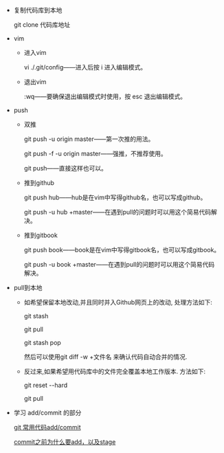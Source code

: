 * 复制代码库到本地

  git clone 代码库地址

* vim
   * 进入vim
  
     vi ./.git/config——进入后按 i 进入编辑模式。

   * 退出vim
 
     :wq——要确保退出编辑模式时使用，按 esc 退出编辑模式。
  
  
  
  
* push
   * 双推
   
       git push -u origin master——第一次推的用法。
       
       git push -f -u origin master——强推，不推荐使用。
       
       git push——直接这样也可以。
       
   * 推到github
   
       git push hub——hub是在vim中写得github名，也可以写成github。
       
       git push -u hub +master——在遇到pull的问题时可以用这个简易代码解决。
       
       
   * 推到gitbook
   
       git push book——book是在vim中写得gitbook名，也可以写成gitbook。
       
       git push -u book +master——在遇到pull的问题时可以用这个简易代码解决。
   
* pull到本地
   * 如希望保留本地改动,并且同时并入Github网页上的改动, 处理方法如下:

       git stash

       git pull

       git stash pop

      然后可以使用git diff -w +文件名 来确认代码自动合并的情况.
     
   * 反过来,如果希望用代码库中的文件完全覆盖本地工作版本. 方法如下:

       git reset --hard
        
       git pull     
       
       
* 学习 add/commit 的部分
 
    [git 常用代码add/commit](http://blog.gogojimmy.net/2012/02/29/git-scenario/)
    
    [commit之前为什么要add，以及stage](http://www.zhihu.com/question/19946553)